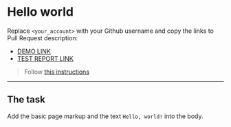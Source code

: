 # Hello world
Replace `<your_account>` with your Github username and copy the links to Pull Request description:
- [DEMO LINK](https://Markvsh.github.io/layout_hello-world/)
- [TEST REPORT LINK](https://Markvsh.github.io/layout_hello-world/report/html_report/)

> Follow [this instructions](https://mate-academy.github.io/layout_task-guideline/#how-to-solve-the-layout-tasks-on-github)
___

## The task 
Add the basic page markup and the text `Hello, world!` into the body.
